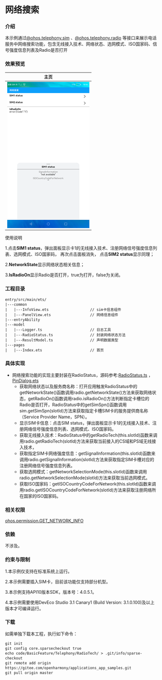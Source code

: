 # 网络搜索

### 介绍

本示例通过[@ohos.telephony.sim](https://gitee.com/openharmony/docs/blob/master/zh-cn/application-dev/reference/apis/js-apis-sim.md) 、[@ohos.telephony.radio](https://gitee.com/openharmony/docs/blob/master/zh-cn/application-dev/reference/apis/js-apis-radio.md) 等接口来展示电话服务中网络搜索功能，包含无线接入技术、网络状态、选网模式、ISO国家码、信号强度信息列表及Radio是否打开

### 效果预览
|主页|
|-----------------------------|
|![](screenshots/device/main.png)|

使用说明

1.点击**SIM1 status**，弹出面板显示卡1的无线接入技术、注册网络信号强度信息列表、选网模式、ISO国家码，
再次点击面板消失， 点击**SIM2 status**显示同理；

2.**NetworkState**显示网络状态相关信息；

3.**IsRadioOn**显示Radio是否打开，true为打开，false为关闭。

### 工程目录

```
entry/src/main/ets/
|---common
|   |---InfoView.ets                   // sim卡信息组件
|   |---PanelView.ets                  // 网络信息组件
|---entryAbility
|---model
|   |---Logger.ts                      // 日志工具
|   |---RadioStatus.ts                 // 封装网络状态方法
|   |---ResultModel.ts                 // 声明数据类型
|---pages
|   |---Index.ets                      // 首页
```
### 具体实现

* 网络搜索功能的实现主要封装在RadioStatus，源码参考:[RadioStatus.ts](https://gitee.com/openharmony/applications_app_samples/blob/master/code/BasicFeature/Telephony/RadioTech/entry/src/main/ets/model/RadioStatus.ts) ，[PinDialog.ets](https://gitee.com/openharmony/applications_app_samples/blob/master/code/SystemFeature/Connectivity/Bluetooth/entry/src/main/ets/Commom/PinDialog.ets)
    * 获取网络状态以及服务商名称：打开应用触发RadioStatus中的getNetworkState()函数调用radio.getNetworkState()方法来获取网络状态，getRadioOn()函数调用radio.isRadioOn()方法判断指定卡槽位的Radio是否打开，RadioStatus中的getSimSpn()函数调用sim.getSimSpn(slotId)方法来获取指定卡槽SIM卡的服务提供商名称（Service Provider Name，SPN）。
    * 显示SIM卡信息：点击SIM status，弹出面板显示卡1的无线接入技术、注册网络信号强度信息列表、选网模式、ISO国家码。
    * 获取无线接入技术：RadioStatus中的getRadioTech(this.slotId)函数来调用radio.getRadioTech(slotId)方法来获取当前接入的CS域和PS域无线接入技术，
    * 获取指定SIM卡网络强度信息：getSignalInformation(this.slotId)函数来调用radio.getSignalInformation(slotId)方法来获取指定SIM卡槽对应的注册网络信号强度信息列表。
    * 获取选网模式：getNetworkSelectionMode(this.slotId)函数来调用radio.getNetworkSelectionMode(slotId)方法来获取当前选网模式。
    * 获取ISO国家码：getISOCountryCodeForNetwork(this.slotId)函数来调用radio.getISOCountryCodeForNetwork(slotId)方法来获取注册网络所在国家的ISO国家码。

### 相关权限

[ohos.permission.GET_NETWORK_INFO](https://gitee.com/openharmony/docs/blob/master/zh-cn/application-dev/security/permission-list.md)

### 依赖

不涉及。

### 约束与限制

1.本示例仅支持在标准系统上运行。

2.本示例需要插入SIM卡，目前该功能仅支持部分机型。

3.本示例支持API10版本SDK，版本号：4.0.5.1。

4.本示例需要使用DevEco Studio 3.1 Canary1 (Build Version: 3.1.0.100)及以上版本才可编译运行。

### 下载

如需单独下载本工程，执行如下命令：
```
git init
git config core.sparsecheckout true
echo code/BasicFeature/Telephony/RadioTech/ > .git/info/sparse-checkout
git remote add origin https://gitee.com/openharmony/applications_app_samples.git
git pull origin master

```